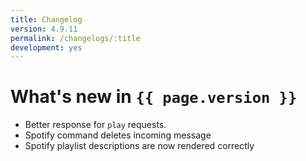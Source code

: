 ```yaml
---
title: Changelog
version: 4.9.11
permalink: /changelogs/:title
development: yes
---
```


# What's new in `{{ page.version }}`

- Better response for `play` requests.
- Spotify command deletes incoming message
- Spotify playlist descriptions are now rendered correctly
